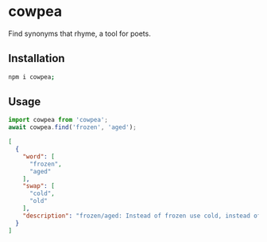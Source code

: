 # cowpea
Find synonyms that rhyme, a tool for poets.

## Installation

```sh
npm i cowpea;

```

## Usage

```JavaScript
import cowpea from 'cowpea';
await cowpea.find('frozen', 'aged');
```

```JSON
[
  {
    "word": [
      "frozen",
      "aged"
    ],
    "swap": [
      "cold",
      "old"
    ],
    "description": "frozen/aged: Instead of frozen use cold, instead of aged use old. Then rhyme cold with old."
  }
]
```

